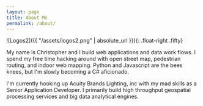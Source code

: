 ```yaml
---
layout: page
title: About Me
permalink: /about/
---
```

![Logos2]({{ "/assets/logos2.png" | absolute_url }}){: .float-right .fifty}

My name is Christopher and I build web applications and data work flows. I spend my free time hacking around with
open street map, pedestrian routing, and indoor web mapping. Python and Javascript are the bees knees, but I'm
slowly becoming a C# aficionado.

I'm currently hooking up Acuity Brands Lighting, inc with my mad skills as a Senior Application Developer. I primarily
build high throughput geospatial processing services and big data analytical engines.
